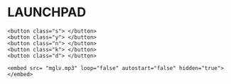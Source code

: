 # LAUNCHPAD
<html>

<head>
<style type="text/css">
.s {
	
	width: 100px;
	height: 100px;
	background-color: blue

}

.y{
 width:100px;
 height: 100px;
 background-color: red
}

.n{
 width:100px;
 height: 100px;
 background-color: lightgreen
}

.k{
 width:100px;
 height: 100px;
 background-color: yellow
}

.d{
 width:100px;
 height: 100px;
 background-color: black
}

{


}
	


</style>

	<button class="s"> </button>
	<button class="y"> </button>
	<button class="n"> </button>
	<button class="k"> </button> 
	<button class="d"> </button>

	<embed src= "mglv.mp3" loop="false" autostart="false" hidden="true"></embed> 
	
</head>
<body>

</body>
</html>
